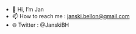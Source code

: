 - 👋 Hi, I’m Jan
- 📫 How to reach me : janski.bellon@gmail.com
- 🌐 Twitter : @JanskiBH

<!---
janskibh/janskibh is a ✨ special ✨ repository because its `README.md` (this file) appears on your GitHub profile.
You can click the Preview link to take a look at your changes.
--->
